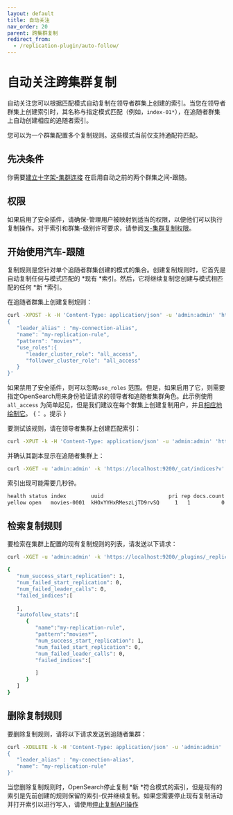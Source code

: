 ```yaml
---
layout: default
title: 自动关注
nav_order: 20
parent: 跨集群复制
redirect_from:
  - /replication-plugin/auto-follow/
---
```


# 自动关注跨集群复制

自动关注您可以根据匹配模式自动复制在领导者群集上创建的索引。当您在领导者群集上创建索引时，其名称与指定模式匹配（例如，`index-01*`），在追随者群集上自动创建相应的追随者索引。

您可以为一个群集配置多个复制规则。这些模式当前仅支持通配符匹配。

## 先决条件

你需要[建立十字架-集群连接]({{site.url}}{{site.baseurl}}/replication-plugin/get-started/#set-up-a-cross-cluster-connection) 在启用自动之前的两个群集之间-跟随。

## 权限

如果启用了安全插件，请确保-管理用户被映射到适当的权限，以便他们可以执行复制操作。对于索引和群集-级别许可要求，请参阅[叉-集群复制权限]({{site.url}}{{site.baseurl}}/replication-plugin/permissions/)。

## 开始使用汽车-跟随

复制规则是您针对单个追随者群集创建的模式的集合。创建复制规则时，它首先是自动复制任何与模式匹配的 *现有 *索引。然后，它将继续复制您创建与模式相匹配的任何 *新 *索引。

在追随者群集上创建复制规则：

```bash
curl -XPOST -k -H 'Content-Type: application/json' -u 'admin:admin' 'https://localhost:9200/_plugins/_replication/_autofollow?pretty' -d '
{
   "leader_alias" : "my-connection-alias",
   "name": "my-replication-rule",
   "pattern": "movies*",
   "use_roles":{
      "leader_cluster_role": "all_access",
      "follower_cluster_role": "all_access"
   }
}'
```

如果禁用了安全插件，则可以忽略`use_roles` 范围。但是，如果启用了它，则需要指定OpenSearch用来身份验证请求的领导者和追随者集群角色。此示例使用`all_access` 为简单起见，但是我们建议在每个群集上创建复制用户，并且[相应地绘制它]({{site.url}}{{site.baseurl}}/replication-plugin/permissions/#map-the-leader-and-follower-cluster-roles)。
{： 。提示 }

要测试该规则，请在领导者集群上创建匹配索引：

```bash
curl -XPUT -k -H 'Content-Type: application/json' -u 'admin:admin' 'https://localhost:9201/movies-0001?pretty'
```

并确认其副本显示在追随者集群上：

```bash
curl -XGET -u 'admin:admin' -k 'https://localhost:9200/_cat/indices?v'
```

索引出现可能需要几秒钟。

```bash
health status index        uuid                     pri rep docs.count docs.deleted store.size pri.store.size
yellow open   movies-0001  kHOxYYHxRMeszLjTD9rvSQ     1   1          0            0       208b           208b
```

## 检索复制规则

要检索在集群上配置的现有复制规则的列表，请发送以下请求：

```bash
curl -XGET -u 'admin:admin' -k 'https://localhost:9200/_plugins/_replication/autofollow_stats'

{
   "num_success_start_replication": 1,
   "num_failed_start_replication": 0,
   "num_failed_leader_calls": 0,
   "failed_indices":[
      
   ],
   "autofollow_stats":[
      {
         "name":"my-replication-rule",
         "pattern":"movies*",
         "num_success_start_replication": 1,
         "num_failed_start_replication": 0,
         "num_failed_leader_calls": 0,
         "failed_indices":[
            
         ]
      }
   ]
}
```

## 删除复制规则

要删除复制规则，请将以下请求发送到追随者集群：

```bash
curl -XDELETE -k -H 'Content-Type: application/json' -u 'admin:admin' 'https://localhost:9200/_plugins/_replication/_autofollow?pretty' -d '
{
   "leader_alias" : "my-conection-alias",
   "name": "my-replication-rule"
}'
```

当您删除复制规则时，OpenSearch停止复制 *新 *符合模式的索引，但是现有的索引是先前创建的规则保留的索引-仅并继续复制。如果您需要停止现有复制活动并打开索引以进行写入，请使用[停止复制API操作]({{site.url}}{{site.baseurl}}/replication-plugin/api/#stop-replication)

